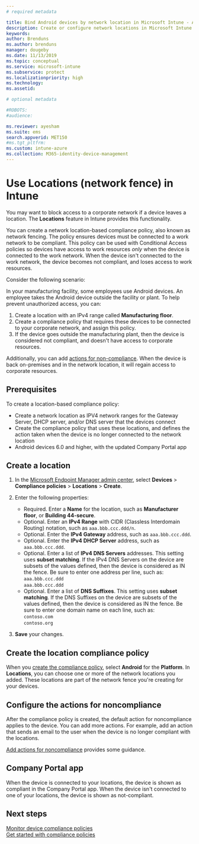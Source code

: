 ```yaml
---
# required metadata

title: Bind Android devices by network location in Microsoft Intune - Azure | Microsoft Docs
description: Create or configure network locations in Microsoft Intune for Android devices. You can mark devices as noncompliant based on the device's network location. If the device goes outside the network location, you can block access to company resources.
keywords:
author: Brenduns
ms.author: brenduns
manager: dougeby
ms.date: 11/13/2019
ms.topic: conceptual
ms.service: microsoft-intune
ms.subservice: protect
ms.localizationpriority: high
ms.technology:
ms.assetid: 

# optional metadata

#ROBOTS:
#audience:

ms.reviewer: ayesham
ms.suite: ems
search.appverid: MET150
#ms.tgt_pltfrm:
ms.custom: intune-azure
ms.collection: M365-identity-device-management
---
```


# Use Locations (network fence) in Intune

You may want to block access to a corporate network if a device leaves a location. The **Locations** feature in Intune provides this functionality. 

You can create a network location-based compliance policy, also known as network fencing. The policy ensures devices must be connected to a work network to be compliant. This policy can be used with Conditional Access policies so devices have access to work resources *only* when the device is connected to the work network. When the device isn't connected to the work network, the device becomes not compliant, and loses access to work resources.

Consider the following scenario:

In your manufacturing facility, some employees use Android devices. An employee takes the Android device outside the facility or plant. To help prevent unauthorized access, you can:

1. Create a location with an IPv4 range called **Manufacturing floor**.
2. Create a compliance policy that requires these devices to be connected to your corporate network, and assign this policy.
3. If the device goes outside the manufacturing plant, then the device is considered not compliant, and doesn't have access to corporate resources.

Additionally, you can add [actions for non-compliance](#configure-the-actions-for-noncompliance). When the device is back on-premises and in the network location, it will regain access to corporate resources.

## Prerequisites

To create a location-based compliance policy:

- Create a network location as IPV4 network ranges for the Gateway Server, DHCP server, and/or DNS server that the devices connect
- Create the compliance policy that uses these locations, and defines the action taken when the device is no longer connected to the network location
- Android devices 6.0 and higher, with the updated Company Portal app

## Create a location

1. In the [Microsoft Endpoint Manager admin center](https://go.microsoft.com/fwlink/?linkid=2109431), select **Devices** > **Compliance policies** > **Locations** > **Create**.

2. Enter the following properties:  

   - Required. Enter a **Name** for the location, such as **Manufacturer floor**, or **Building 44-secure**.
   - Optional. Enter an **IPv4 Range** with CIDR (Classless Interdomain Routing) notation, such as `aaa.bbb.ccc.ddd/n`.
   - Optional. Enter the **IPv4 Gateway** address, such as `aaa.bbb.ccc.ddd`.
   - Optional. Enter the **IPv4 DHCP Server** address, such as `aaa.bbb.ccc.ddd`.
   - Optional. Enter a list of **IPv4 DNS Servers** addresses. This setting uses **subset matching**. If the IPv4 DNS Servers on the device are subsets of the values defined, then the device is considered as IN the fence. Be sure to enter one address per line, such as:  
     `aaa.bbb.ccc.ddd`  
     `aaa.bbb.ccc.ddd`
   - Optional. Enter a list of **DNS Suffixes**. This setting uses **subset matching**. If the DNS Suffixes on the device are subsets of the values defined, then the device is considered as IN the fence. Be sure to enter one domain name on each line, such as:  
     `contoso.com`  
     `contoso.org`

3. **Save** your changes.

## Create the location compliance policy

When you [create the compliance policy](create-compliance-policy.md), select **Android** for the **Platform**. In **Locations**, you can choose one or more of the network locations you added. These locations are part of the network fence you're creating for your devices.

## Configure the actions for noncompliance

After the compliance policy is created, the default action for noncompliance applies to the device. You can add more actions. For example, add an action that sends an email to the user when the device is no longer compliant with the locations.

[Add actions for noncompliance](actions-for-noncompliance.md) provides some guidance.

## Company Portal app

When the device is connected to your locations, the device is shown as compliant in the Company Portal app. When the device isn't connected to one of your locations, the device is shown as not-compliant.

## Next steps

[Monitor device compliance policies](compliance-policy-monitor.md)  
[Get started with compliance policies](device-compliance-get-started.md)
